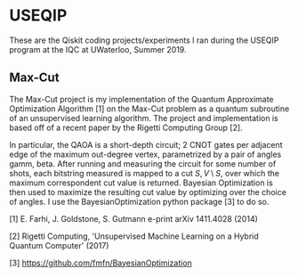 # USEQIP
These are the Qiskit coding projects/experiments I ran during the USEQIP program at the IQC at UWaterloo, Summer 2019.

## Max-Cut

The Max-Cut project is my implementation of the Quantum Approximate Optimization Algorithm [1] on the Max-Cut problem as a quantum subroutine of an unsupervised learning algorithm. The project and implementation is based off of a recent paper by the Rigetti Computing Group [2].

In particular, the QAOA is a short-depth circuit; 2 CNOT gates per adjacent edge of the maximum out-degree vertex, parametrized by a pair of angles gamm, beta. After running and measuring the circuit for some number of shots, each bitstring measured is mapped to a cut $S, V\setminus S$, over which the maximum correspondent cut value is returned. Bayesian Optimization is then used to maximize the resulting cut value by optimizing over the choice of angles. I use the BayesianOptimization python package [3] to do so. 

[1] E. Farhi, J. Goldstone, S. Gutmann e-print arXiv 1411.4028 (2014)

[2] Rigetti Computing, 'Unsupervised Machine Learning on a Hybrid Quantum Computer' (2017)

[3] https://github.com/fmfn/BayesianOptimization
